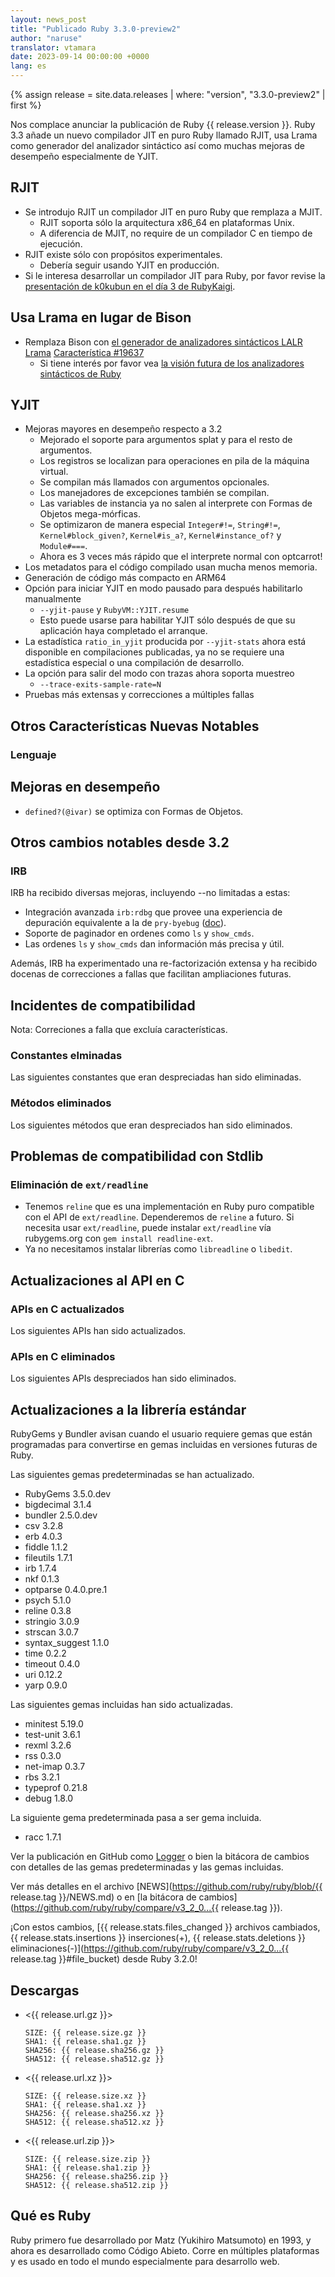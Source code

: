 ```yaml
---
layout: news_post
title: "Publicado Ruby 3.3.0-preview2"
author: "naruse"
translator: vtamara
date: 2023-09-14 00:00:00 +0000
lang: es
---
```


{% assign release = site.data.releases | where: "version", "3.3.0-preview2" | first %}

Nos complace anunciar la publicación de Ruby {{ release.version }}. Ruby 3.3
añade un nuevo compilador JIT en puro Ruby llamado RJIT, usa Lrama
como generador del analizador sintáctico así como muchas mejoras
de desempeño especialmente de YJIT.

## RJIT

* Se introdujo RJIT un compilador JIT en puro Ruby que remplaza a MJIT.
  * RJIT soporta sólo la arquitectura x86\_64 en plataformas Unix.
  * A diferencia de MJIT, no require de un compilador C en tiempo de ejecución.
* RJIT existe sólo con propósitos experimentales.
  * Debería seguir usando YJIT en producción.
* Si le interesa desarrollar un compilador JIT para Ruby, por favor
  revise la [presentación de k0kubun en el día 3 de RubyKaigi](https://rubykaigi.org/2023/presentations/k0kubun.html#day3).

## Usa Lrama en lugar de Bison

* Remplaza Bison con [el generador de analizadores sintácticos LALR Lrama](https://github.com/yui-knk/lrama) [Característica #19637](https://bugs.ruby-lang.org/issues/19637)
  * Si tiene interés por favor vea [la visión futura de los analizadores sintácticos de Ruby](https://rubykaigi.org/2023/presentations/spikeolaf.html)

## YJIT

* Mejoras mayores en desempeño respecto a 3.2
  * Mejorado el soporte para argumentos splat y para el resto de argumentos.
  * Los registros se localizan para operaciones en pila de la máquina virtual.
  * Se compilan más llamados con argumentos opcionales.
  * Los manejadores de excepciones también se compilan.
  * Las variables de instancia ya no salen al interprete con Formas de Objetos
    mega-mórficas.
  * Se optimizaron de manera especial `Integer#!=`, `String#!=`,
    `Kernel#block_given?`, `Kernel#is_a?`, `Kernel#instance_of?` y
    `Module#===`.
  * Ahora es 3 veces más rápido que el interprete normal con optcarrot!
* Los metadatos para el código compilado usan mucha menos memoria.
* Generación de código más compacto en ARM64
* Opción para iniciar YJIT en modo pausado para después habilitarlo
  manualmente
  * `--yjit-pause` y `RubyVM::YJIT.resume`
  * Esto puede usarse para habilitar YJIT sólo después de que su aplicación
    haya completado el arranque.
* La estadística `ratio_in_yjit` producida por `--yjit-stats` ahora está
  disponible en compilaciones publicadas, ya no se requiere una
  estadística especial o una compilación de desarrollo.
* La opción para salir del modo con trazas ahora soporta muestreo
  * `--trace-exits-sample-rate=N`
* Pruebas más extensas y correcciones a múltiples fallas



## Otros Características Nuevas Notables

### Lenguaje

## Mejoras en desempeño

* `defined?(@ivar)` se optimiza con Formas de Objetos.

## Otros cambios notables desde 3.2

### IRB

IRB ha recibido diversas mejoras, incluyendo --no limitadas a estas:

- Integración avanzada `irb:rdbg` que provee una experiencia
  de depuración equivalente a la de `pry-byebug`
  ([doc](https://github.com/ruby/irb#debugging-with-irb)).
- Soporte de paginador en ordenes como `ls` y `show_cmds`.
- Las ordenes `ls` y `show_cmds` dan información más precisa y útil.

Además, IRB ha experimentado una re-factorización extensa y ha recibido
docenas de correcciones a fallas que facilitan ampliaciones futuras.


## Incidentes de compatibilidad

Nota: Correciones a falla que excluía características.

### Constantes elminadas

Las siguientes constantes que eran despreciadas han sido eliminadas.


### Métodos eliminados

Los siguientes métodos que eran despreciados han sido eliminados.


## Problemas de compatibilidad con Stdlib

### Eliminación de `ext/readline`

* Tenemos `reline` que es una implementación en Ruby puro compatible con
  el API de `ext/readline`.  Dependeremos de `reline` a futuro. Si
  necesita usar `ext/readline`, puede instalar `ext/readline` vía rubygems.org
  con `gem install readline-ext`.
* Ya no necesitamos instalar librerías como `libreadline` o `libedit`.

## Actualizaciones al API en C

### APIs en C actualizados

Los siguientes APIs han sido actualizados.



### APIs en C eliminados

Los siguientes APIs despreciados han sido eliminados.

## Actualizaciones a la librería estándar

RubyGems y Bundler avisan cuando el usuario requiere gemas que están
programadas para convertirse en gemas incluidas en versiones futuras
de Ruby.

Las siguientes gemas predeterminadas se han actualizado.

* RubyGems 3.5.0.dev
* bigdecimal 3.1.4
* bundler 2.5.0.dev
* csv 3.2.8
* erb 4.0.3
* fiddle 1.1.2
* fileutils 1.7.1
* irb 1.7.4
* nkf 0.1.3
* optparse 0.4.0.pre.1
* psych 5.1.0
* reline 0.3.8
* stringio 3.0.9
* strscan 3.0.7
* syntax_suggest 1.1.0
* time 0.2.2
* timeout 0.4.0
* uri 0.12.2
* yarp 0.9.0

Las siguientes gemas incluidas han sido actualizadas.

* minitest 5.19.0
* test-unit 3.6.1
* rexml 3.2.6
* rss 0.3.0
* net-imap 0.3.7
* rbs 3.2.1
* typeprof 0.21.8
* debug 1.8.0

La siguiente gema predeterminada pasa a ser gema incluida.

* racc 1.7.1

Ver la publicación en GitHub como
[Logger](https://github.com/ruby/logger/releases) o
bien la bitácora de cambios con detalles de las gemas predeterminadas
y las gemas incluidas.

Ver más detalles en el archivo
[NEWS](https://github.com/ruby/ruby/blob/{{ release.tag }}/NEWS.md)
o en [la bitácora de cambios](https://github.com/ruby/ruby/compare/v3_2_0...{{ release.tag }}).

¡Con estos cambios, [{{ release.stats.files_changed }} archivos cambiados, {{ release.stats.insertions }} inserciones(+), {{ release.stats.deletions }} eliminaciones(-)](https://github.com/ruby/ruby/compare/v3_2_0...{{ release.tag }}#file_bucket)
desde Ruby 3.2.0!

## Descargas

* <{{ release.url.gz }}>

      SIZE: {{ release.size.gz }}
      SHA1: {{ release.sha1.gz }}
      SHA256: {{ release.sha256.gz }}
      SHA512: {{ release.sha512.gz }}

* <{{ release.url.xz }}>

      SIZE: {{ release.size.xz }}
      SHA1: {{ release.sha1.xz }}
      SHA256: {{ release.sha256.xz }}
      SHA512: {{ release.sha512.xz }}

* <{{ release.url.zip }}>

      SIZE: {{ release.size.zip }}
      SHA1: {{ release.sha1.zip }}
      SHA256: {{ release.sha256.zip }}
      SHA512: {{ release.sha512.zip }}

## Qué es Ruby

Ruby primero fue desarrollado por Matz (Yukihiro Matsumoto) en 1993,
y ahora es desarrollado como Código Abieto. Corre en múltiples
plataformas y es usado en todo el mundo especialmente para desarrollo web.
